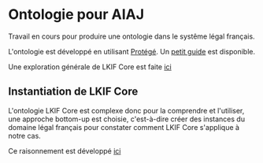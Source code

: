 # Ontologie pour AIAJ

Travail en cours pour produire une ontologie dans le systême légal français. 

L'ontologie est développé en utilisant [Protégé](http://protege.stanford.edu). Un [petit guide](/Protege.md) est disponible.

Une exploration générale de LKIF Core est faite [ici](/lkif-core/lkif-exploration.md)

## Instantiation de LKIF Core

L'ontologie LKIF Core est complexe donc pour la comprendre et l'utiliser, une approche bottom-up est choisie, c'est-à-dire créer des instances du domaine légal français pour constater comment LKIF Core s'applique à notre cas.

Ce raisonnement est développé [ici](/RaisonnementInstance.md)